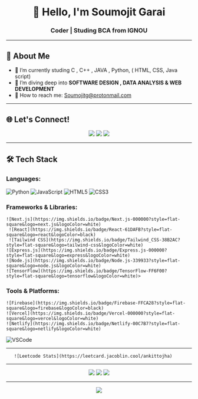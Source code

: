 <h1 align="center">👋 Hello, I'm Soumojit Garai</h1>
<h3 align="center">Coder | Studing BCA from IGNOU 

---

## 🚀 About Me

- 🔭 I’m currently studing C , C++ , JAVA , Python, ( HTML, CSS, Java script)
- 🌱 I’m diving deep into **SOFTWARE DESIGN , DATA ANALYSIS & WEB DEVELOPMENT**
- 💌 How to reach me: <a href="mailto:Soumojitg@protonmail.com">Soumojitg@protonmail.com</a>

---

## 🌐 Let's Connect!

<p align="center">
  <a href="https://www.instagram.com/astudent_bigdreams><img src="https://img.shields.io/badge/Instagram-%23E4405F.svg?logo=Instagram&logoColor=white"></a>
  <a href="https://www.linkedin.com/in/soumojit-garai-57a83824b?utm_source=share&utm_campaign=share_via&utm_content=profile&utm_medium=android_app"><img src="https://img.shields.io/badge/LinkedIn-%230077B5.svg?logo=linkedin&logoColor=white"></a>
  <a href="https://x.com/Soumojit_Garai?t=F-9M3jme9DCx3S3ohobveg&s=08"><img src="https://img.shields.io/badge/X-%23E60023.svg?logo=X&logoColor=white"></a>
  <a href="https://youtube.com/@codewithcoffee_"><img src="https://img.shields.io/badge/facebook-%230077B5.svg?logo=Facebook&logoColor=white"></a>
</p>

---

## 🛠️ Tech Stack

### Languages:
![Python](https://img.shields.io/badge/Python-3776AB?style=flat-square&logo=python&logoColor=white)
![JavaScript](https://img.shields.io/badge/JavaScript-F7DF1E?style=flat-square&logo=javascript&logoColor=black)
![HTML5](https://img.shields.io/badge/HTML5-E34F26?style=flat-square&logo=html5&logoColor=white)
![CSS3](https://img.shields.io/badge/CSS3-1572B6?style=flat-square&logo=css3&logoColor=white)

### Frameworks & Libraries:
    ![Next.js](https://img.shields.io/badge/Next.js-000000?style=flat-square&logo=next.js&logoColor=white)
     ![React](https://img.shields.io/badge/React-61DAFB?style=flat-square&logo=react&logoColor=black)
     ![Tailwind CSS](https://img.shields.io/badge/Tailwind_CSS-38B2AC?style=flat-square&logo=tailwind-css&logoColor=white)
    ![Express.js](https://img.shields.io/badge/Express.js-000000?style=flat-square&logo=express&logoColor=white)
    ![Node.js](https://img.shields.io/badge/Node.js-339933?style=flat-square&logo=node.js&logoColor=white)
    ![TensorFlow](https://img.shields.io/badge/TensorFlow-FF6F00?style=flat-square&logo=tensorflow&logoColor=white)>

### Tools & Platforms:
    ![Firebase](https://img.shields.io/badge/Firebase-FFCA28?style=flat-square&logo=firebase&logoColor=black)
    ![Vercel](https://img.shields.io/badge/Vercel-000000?style=flat-square&logo=vercel&logoColor=white)
    ![Netlify](https://img.shields.io/badge/Netlify-00C7B7?style=flat-square&logo=netlify&logoColor=white)
![VSCode](https://img.shields.io/ba\dge/VSCode-007ACC?style=flat-square&logo=visual-studio-code&logoColor=white)

---
       ![Leetcode Stats](https://leetcard.jacoblin.cool/ankittojha)
---

<p align="center">
  <img src="https://github-readme-stats.vercel.app/api?username=ankitojha07&theme=dark&hide_border=false&include_all_commits=true&count_private=true">
  <img src="https://github-readme-streak-stats.herokuapp.com/?user=ankitojha07&theme=dark&hide_border=false">
  <img src="https://github-readme-stats.vercel.app/api/top-langs/?username=ankitojha07&theme=dark&hide_border=false&include_all_commits=true&count_private=true&layout=compact">
</p>

---

<p align="center">
  <img src="https://github.com/ankitojha07/ankitojha07/blob/output/github-contribution-grid-snake.gif">
</p>
